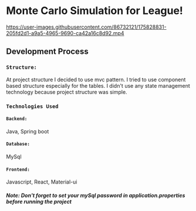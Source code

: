 # Monte Carlo Simulation for League!



https://user-images.githubusercontent.com/86732121/175828831-205fd2d1-a9a5-4965-9690-ca42a16c8d92.mp4




## Development Process

### `Structure: `
At project structure I decided to use mvc pattern. I tried to use component based structure especially for the tables. I didn't use any state management technology because project structure was simple.

### `Technologies Used `

#### `Backend: `
Java, Spring boot

#### `Database: `
MySql

#### `Frontend: `
Javascript, React, Material-ui

##### Note: Don't forget to set your mySql password in application.properties before running the project
